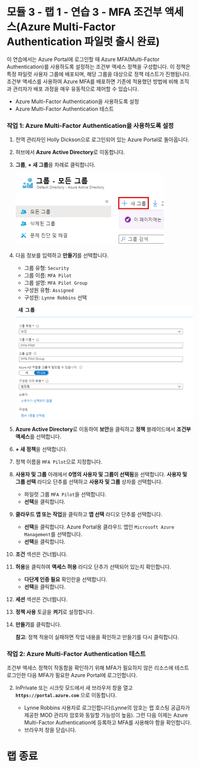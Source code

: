 ﻿# 모듈 3 - 랩 1 - 연습 3 - MFA 조건부 액세스(Azure Multi-Factor Authentication 파일럿 출시 완료)


이 연습에서는 Azure Portal에 로그인할 때 Azure MFA(Multi-Factor Authentication)를 사용하도록 설정하는 조건부 액세스 정책을 구성합니다. 이 정책은 특정 파일럿 사용자 그룹에 배포되며, 해당 그룹을 대상으로 정책 테스트가 진행됩니다. 조건부 액세스를 사용하여 Azure MFA를 배포하면 기존에 적용했던 방법에 비해 조직과 관리자가 배포 과정을 매우 유동적으로 제어할 수 있습니다.

- Azure Multi-Factor Authentication을 사용하도록 설정
- Azure Multi-Factor Authentication 테스트


### 작업 1: Azure Multi-Factor Authentication을 사용하도록 설정

1.  전역 관리자인 Holly Dickson으로 로그인되어 있는 Azure Portal로 돌아옵니다.

1.  허브에서 **Azure Active Directory**로 이동합니다.

1.  **그룹**, **+ 새 그룹**을 차례로 클릭합니다.

     ![스크린샷](../Media/cb9c5324-cbb6-476e-9c7d-1920de301d40.png)

1.  다음 정보를 입력하고 **만들기**를 선택합니다.

      * 그룹 유형: `Security`
      * 그룹 이름: `MFA Pilot`
      * 그룹 설명: `MFA Pilot Group`
      * 구성원 유형: `Assigned`
      * 구성원: `Lynne Robbins` 선택
  
  
      ![스크린샷](../Media/5457b62d-dc78-4043-bd72-3d7901bbcd71.png)
  
2.  **Azure Active Directory**로 이동하여 **보안**을 클릭하고 **정책** 블레이드에서 **조건부 액세스**를 선택합니다.


3.  **+ 새 정책**을 선택합니다.


4.  정책 이름을 `MFA Pilot`으로 지정합니다.
5.  **사용자 및 그룹** 아래에서 **0명의 사용자 및 그룹이 선택됨**을 선택합니다. **사용자 및 그룹 선택** 라디오 단추를 선택하고 **사용자 및 그룹** 상자를 선택합니다.
    * 파일럿 그룹 `MFA Pilot`을 선택합니다.
    * **선택**을 클릭합니다.

6.  **클라우드 앱 또는 작업**을 클릭하고 **앱 선택** 라디오 단추를 선택합니다.
    * **선택**을 클릭합니다. Azure Portal용 클라우드 앱인 `Microsoft Azure Management`를 선택합니다.
    * **선택**을 클릭합니다.

7.  **조건** 섹션은 건너뜁니다.
8.  **허용**을 클릭하여 **액세스 허용** 라디오 단추가 선택되어 있는지 확인합니다.
    * **다단계 인증 필요** 확인란을 선택합니다.
    * **선택**을 클릭합니다.

9.  **세션** 섹션은 건너뜁니다.
10. **정책 사용** 토글을 **켜기**로 설정합니다.
11. **만들기**를 클릭합니다.

    **참고**: 정책 적용이 실패하면 작업 내용을 확인하고 만들기를 다시 클릭합니다. 

### 작업 2: Azure Multi-Factor Authentication 테스트


조건부 액세스 정책이 작동함을 확인하기 위해 MFA가 필요하지 않은 리소스에 테스트 로그인한 다음 MFA가 필요한 Azure Portal에 로그인합니다.


2.  InPrivate 또는 시크릿 모드에서 새 브라우저 창을 열고 **`https://portal.azure.com`** 으로 이동합니다.

       * Lynne Robbins 사용자로 로그인합니다(Lynne의 암호는 랩 호스팅 공급자가 제공한 MOD 관리자 암호와 동일할 가능성이 높음). 그런 다음 이제는 Azure Multi-Factor Authentication에 등록하고 MFA를 사용해야 함을 확인합니다.
       * 브라우저 창을 닫습니다.



# 랩 종료
